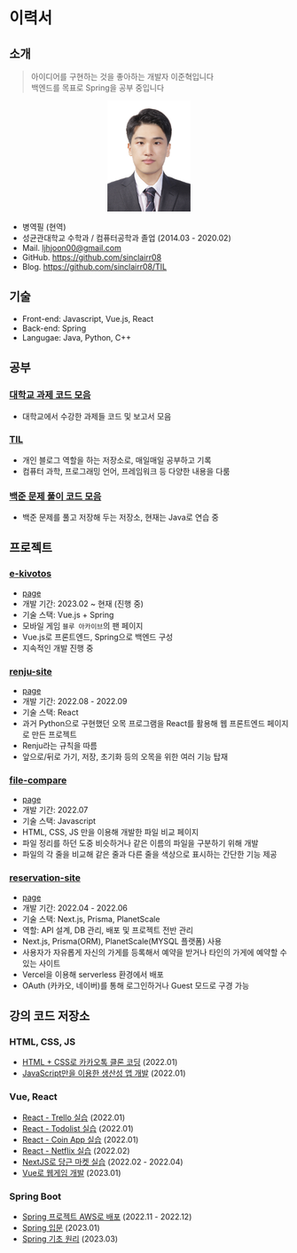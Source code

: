# 이력서

## 소개

> 아이디어를 구현하는 것을 좋아하는 개발자 이준혁입니다  
> 백엔드를 목표로 Spring을 공부 중입니다

<p style="text-align: center;">
<img src="imgs/profile.jpg" height="200" style="margin: auto;" />
</p>

- 병역필 (현역)
- 성균관대학교 수학과 / 컴퓨터공학과 졸업 (2014.03 - 2020.02)
- Mail. ljhjoon00@gmail.com
- GitHub. https://github.com/sinclairr08
- Blog. https://github.com/sinclairr08/TIL

## 기술

- Front-end: Javascript, Vue.js, React
- Back-end: Spring
- Langugae: Java, Python, C++

## 공부

### [대학교 과제 코드 모음](https://github.com/sinclairr08/university-courses)

- 대학교에서 수강한 과제들 코드 및 보고서 모음

### [TIL](https://github.com/sinclairr08/university-courses)

- 개인 블로그 역할을 하는 저장소로, 매일매일 공부하고 기록
- 컴퓨터 과학, 프로그래밍 언어, 프레임워크 등 다양한 내용을 다룸

### [백준 문제 풀이 코드 모음](https://github.com/sinclairr08/baekjoon-online-judge)

- 백준 문제를 풀고 저장해 두는 저장소, 현재는 Java로 연습 중

## 프로젝트

### [e-kivotos](https://github.com/sinclairr08/e-kivotos)

- [page](https://sinclairr08.github.io/e-kivotos/#/)
- 개발 기간: 2023.02 ~ 현재 (진행 중)
- 기술 스택: Vue.js + Spring
- 모바일 게임 `블루 아카이브`의 팬 페이지
- Vue.js로 프론트엔드, Spring으로 백엔드 구성
- 지속적인 개발 진행 중

### [renju-site](https://github.com/sinclairr08/renju-site)

- [page](https://sinclairr08.github.io/renju-site/)
- 개발 기간: 2022.08 - 2022.09
- 기술 스택: React
- 과거 Python으로 구현했던 오목 프로그램을 React를 활용해 웹 프론트엔드 페이지로 만든 프로젝트
- Renju라는 규칙을 따름
- 앞으로/뒤로 가기, 저장, 초기화 등의 오목을 위한 여러 기능 탑재

### [file-compare](https://github.com/sinclairr08/file-compare)

- [page](https://sinclairr08.github.io/file-compare/)
- 개발 기간: 2022.07
- 기술 스택: Javascript
- HTML, CSS, JS 만을 이용해 개발한 파일 비교 페이지
- 파일 정리를 하던 도중 비슷하거나 같은 이름의 파일을 구분하기 위해 개발
- 파일의 각 줄을 비교해 같은 줄과 다른 줄을 색상으로 표시하는 간단한 기능 제공

### [reservation-site](https://github.com/2022-Job-Study/reservation-site)

- [page](https://reservation-site.vercel.app/)
- 개발 기간: 2022.04 - 2022.06
- 기술 스택: Next.js, Prisma, PlanetScale
- 역할: API 설계, DB 관리, 배포 및 프로젝트 전반 관리
- Next.js, Prisma(ORM), PlanetScale(MYSQL 플랫폼) 사용
- 사용자가 자유롭게 자신의 가게를 등록해서 예약을 받거나 타인의 가게에 예약할 수 있는 사이트
- Vercel을 이용해 serverless 환경에서 배포
- OAuth (카카오, 네이버)를 통해 로그인하거나 Guest 모드로 구경 가능

## 강의 코드 저장소

### HTML, CSS, JS

- [HTML + CSS로 카카오톡 클론 코딩](https://github.com/sinclairr08/clone-kakao-html-css) (2022.01)
- [JavaScript만을 이용한 생산성 앱 개발](https://github.com/sinclairr08/clone-momentum-js) (2022.01)

### Vue, React

- [React - Trello 실습](https://github.com/sinclairr08/clone-trello-react) (2022.01)
- [React - Todolist 실습](https://github.com/sinclairr08/clone-todolist-react) (2022.01)
- [React - Coin App 실습](https://github.com/sinclairr08/clone-coinapp-react) (2022.01)
- [React - Netflix 실습](https://github.com/sinclairr08/clone-netflix-react) (2022.02)
- [NextJS로 당근 마켓 실습](https://github.com/sinclairr08/clone-carrot-next) (2022.02 - 2022.04)
- [Vue로 웹게임 개발](https://github.com/sinclairr08/clone-webgame-vue) (2023.01)

### Spring Boot

- [Spring 프로젝트 AWS로 배포](https://github.com/sinclairr08/clone-spirngboot-aws) (2022.11 - 2022.12)
- [Spring 입문](https://github.com/sinclairr08/clone-spring-intro) (2023.01)
- [Spring 기초 원리](https://github.com/sinclairr08/clone-spring-basic) (2023.03)
